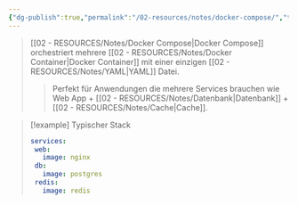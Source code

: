 ```yaml
---
{"dg-publish":true,"permalink":"/02-resources/notes/docker-compose/","tags":["informatik/virtualisierung/docker/compose","informatik/virtualisierung/docker/orchestration"],"noteIcon":"","updated":"2025-09-10T16:40:26.000+02:00"}
---
```


>[[02 - RESOURCES/Notes/Docker Compose\|Docker Compose]] orchestriert mehrere [[02 - RESOURCES/Notes/Docker Container\|Docker Container]] mit einer einzigen [[02 - RESOURCES/Notes/YAML\|YAML]] Datei.
>>Perfekt für Anwendungen die mehrere Services brauchen wie Web App + [[02 - RESOURCES/Notes/Datenbank\|Datenbank]] + [[02 - RESOURCES/Notes/Cache\|Cache]].

>[!example] Typischer Stack
>```yaml
>services:
>  web:
>    image: nginx
>  db:
>    image: postgres
>  redis:
>    image: redis
>```
